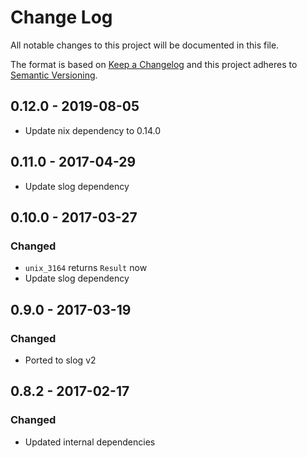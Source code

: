 # Change Log
All notable changes to this project will be documented in this file.

The format is based on [Keep a Changelog](http://keepachangelog.com/)
and this project adheres to [Semantic Versioning](http://semver.org/).

## 0.12.0 - 2019-08-05

* Update nix dependency to 0.14.0

## 0.11.0 - 2017-04-29

* Update slog dependency

## 0.10.0 - 2017-03-27
### Changed

* `unix_3164` returns `Result` now
* Update slog dependency

## 0.9.0 - 2017-03-19
### Changed

* Ported to slog v2

## 0.8.2 - 2017-02-17
### Changed

* Updated internal dependencies
